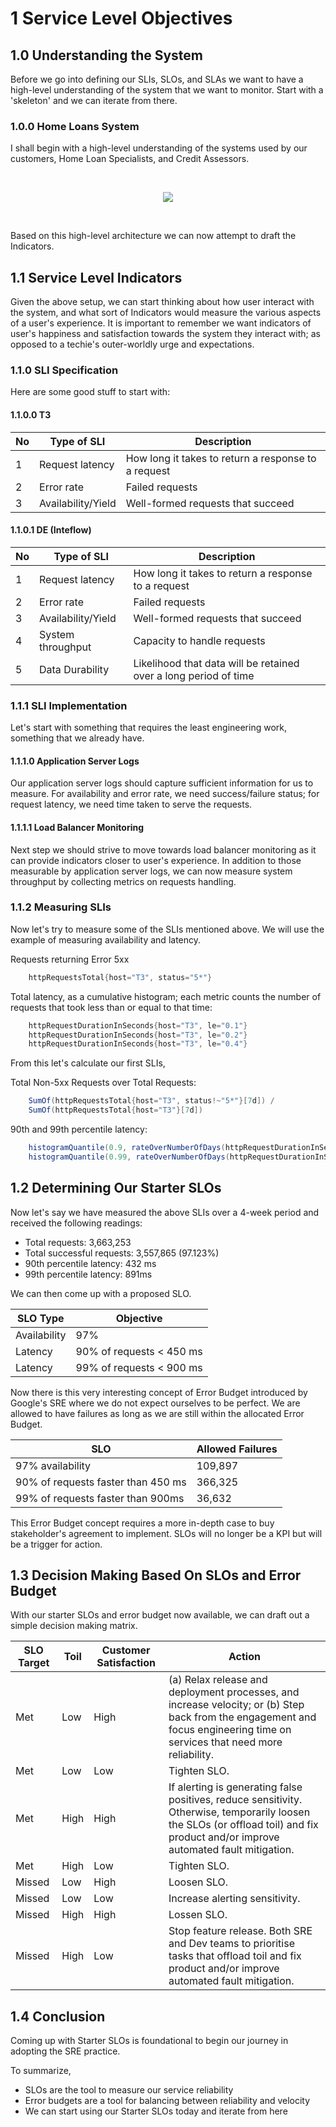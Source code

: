 # 1 Service Level Objectives

## 1.0 Understanding the System
Before we go into defining our SLIs, SLOs, and SLAs we want to have a high-level understanding of the system that we want to monitor. Start with a 'skeleton' and we can iterate from there.

### 1.0.0 Home Loans System
I shall begin with a high-level understanding of the systems used by our customers, Home Loan Specialists, and Credit Assessors.

<br />
    <p align=center>
        <img src="https://user-images.githubusercontent.com/78294946/159916913-b2ebfda5-e7ac-4b36-9b27-794835993b3d.png" />
    </p>
<br />

Based on this high-level architecture we can now attempt to draft the Indicators.

## 1.1 Service Level Indicators
Given the above setup, we can start thinking about how user interact with the system, and what sort of Indicators would measure the various aspects of a user's experience. It is important to remember we want indicators of user's happiness and satisfaction towards the system they interact with; as opposed to a techie's outer-worldly urge and expectations.

### 1.1.0 SLI Specification
Here are some good stuff to start with:

#### 1.1.0.0 T3
| No | Type of SLI | Description |
| --- | --- | --- |
| 1 | Request latency | How long it takes to return a response to a request |
| 2 | Error rate | Failed requests |
| 3 | Availability/Yield | Well-formed requests that succeed |

#### 1.1.0.1 DE (Inteflow)
| No | Type of SLI | Description |
| --- | --- | --- |
| 1 | Request latency | How long it takes to return a response to a request |
| 2 | Error rate | Failed requests |
| 3 | Availability/Yield | Well-formed requests that succeed |
| 4 | System throughput | Capacity to handle requests |
| 5 | Data Durability | Likelihood that data will be retained over a long period of time |

### 1.1.1 SLI Implementation
Let's start with something that requires the least engineering work, something that we already have.

#### 1.1.1.0 Application Server Logs
Our application server logs should capture sufficient information for us to measure. For availability and error rate, we need success/failure status; for request latency, we need time taken to serve the requests.

#### 1.1.1.1 Load Balancer Monitoring
Next step we should strive to move towards load balancer monitoring as it can provide indicators closer to user's experience. In addition to those measurable by application server logs, we can now measure system throughput by collecting metrics on requests handling.

### 1.1.2 Measuring SLIs
Now let's try to measure some of the SLIs mentioned above. We will use the example of measuring availability and latency.

Requests returning Error 5xx
```csharp
    httpRequestsTotal{host="T3", status="5*"}
```

Total latency, as a cumulative histogram; each metric counts the number of requests that took less than or equal to that time:
```csharp
    httpRequestDurationInSeconds{host="T3", le="0.1"}
    httpRequestDurationInSeconds{host="T3", le="0.2"}
    httpRequestDurationInSeconds{host="T3", le="0.4"}
```

From this let's calculate our first SLIs, 

Total Non-5xx Requests over Total Requests:
```csharp
    SumOf(httpRequestsTotal{host="T3", status!~"5*"}[7d]) / 
    SumOf(httpRequestsTotal{host="T3"}[7d])
```

90th and 99th percentile latency:
```csharp
    histogramQuantile(0.9, rateOverNumberOfDays(httpRequestDurationInSeconds[7d]))
    histogramQuantile(0.99, rateOverNumberOfDays(httpRequestDurationInSeconds[7d]))
```

## 1.2 Determining Our Starter SLOs
Now let's say we have measured the above SLIs over a 4-week period and received the following readings:
 * Total requests: 3,663,253
 * Total successful requests: 3,557,865 (97.123%)
 * 90th percentile latency: 432 ms
 * 99th percentile latency: 891ms

We can then come up with a proposed SLO.

| SLO Type | Objective |
| --- | --- |
| Availability | 97% |
| Latency | 90% of requests < 450 ms |
| Latency | 99% of requests < 900 ms |

Now there is this very interesting concept of Error Budget introduced by Google's SRE where we do not expect ourselves to be perfect.
We are allowed to have failures as long as we are still within the allocated Error Budget.

| SLO | Allowed Failures |
| --- | --- |
| 97% availability | 109,897 |
| 90% of requests faster than 450 ms | 366,325 |
| 99% of requests faster than 900ms | 36,632 |

This Error Budget concept requires a more in-depth case to buy stakeholder's agreement to implement.
SLOs will no longer be a KPI but will be a trigger for action.

## 1.3 Decision Making Based On SLOs and Error Budget
With our starter SLOs and error budget now available, we can draft out a simple decision making matrix.

| SLO Target | Toil | Customer Satisfaction | Action |
| --- | --- | --- | --- |
| Met | Low | High | (a) Relax release and deployment processes, and increase velocity; or (b) Step back from the engagement and focus engineering time on services that need more reliability. |
| Met | Low | Low | Tighten SLO. |
| Met | High | High | If alerting is generating false positives, reduce sensitivity. Otherwise, temporarily loosen the SLOs (or offload toil) and fix product and/or improve automated fault mitigation. |
| Met | High | Low | Tighten SLO. |
| Missed | Low | High | Loosen SLO. |
| Missed | Low | Low | Increase alerting sensitivity. |
| Missed | High | High | Lossen SLO. |
| Missed | High | Low | Stop feature release. Both SRE and Dev teams to prioritise tasks that offload toil and fix product and/or improve automated fault mitigation. |

## 1.4 Conclusion
Coming up with Starter SLOs is foundational to begin our journey in adopting the SRE practice.

To summarize,
* SLOs are the tool to measure our service reliability
* Error budgets are a tool for balancing between reliability and velocity
* We can start using our Starter SLOs today and iterate from here